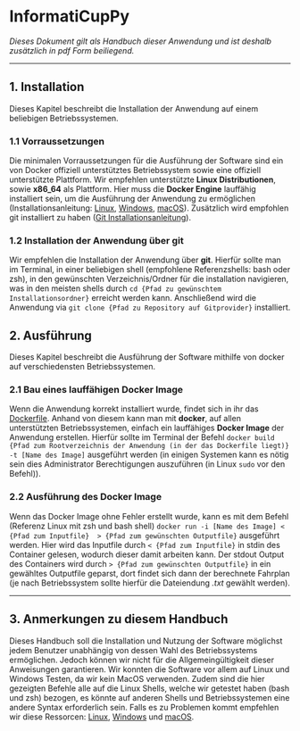 # InformatiCupPy
*Dieses Dokument gilt als Handbuch dieser Anwendung und ist deshalb zusätzlich in pdf Form beiliegend.*

---
## 1. Installation
Dieses Kapitel beschreibt die Installation der Anwendung auf einem beliebigen Betriebssystemen.

### 1.1 Vorraussetzungen
Die minimalen Vorraussetzungen für die Ausführung der Software sind ein von Docker offiziell unterstütztes
Betriebssystem sowie eine offiziell unterstützte Plattform. Wir empfehlen unterstützte **Linux Distributionen**,
sowie **x86_64** als Plattform. Hier muss die **Docker Engine** lauffähig installiert sein, um die Ausführung der Anwendung
zu ermöglichen
(Installationsanleitung: [Linux](https://docs.docker.com/engine/install/), [Windows](https://docs.docker.com/desktop/windows/install/),
[macOS](https://docs.docker.com/desktop/mac/install/)).
Zusätzlich wird empfohlen git installiert zu haben ([Git Installationsanleitung](https://github.com/git-guides/install-git)).

### 1.2 Installation der Anwendung über git
Wir empfehlen die Installation der Anwendung über **git**. Hierfür sollte man im Terminal, in einer beliebigen shell
(empfohlene Referenzshells: bash oder zsh), in den gewünschten Verzeichnis/Ordner für die installation navigieren, was
in den meisten shells durch `cd {Pfad zu gewünschtem Installationsordner}` erreicht werden kann.
Anschließend wird die Anwendung via `git clone {Pfad zu Repository auf Gitprovider}` installiert.

## 2. Ausführung
Dieses Kapitel beschreibt die Ausführung der Software mithilfe von docker auf verschiedensten Betriebssystemen.

### 2.1 Bau eines lauffähigen Docker Image
Wenn die Anwendung korrekt installiert wurde, findet sich in ihr das [Dockerfile](Dockerfile).
Anhand von diesem kann man mit **docker**, auf allen unterstützten Betriebssystemen,
einfach ein lauffähiges **Docker Image** der Anwendung erstellen. Hierfür sollte im Terminal der Befehl
`docker build {Pfad zum Rootverzeichnis der Anwendung (in der das Dockerfile liegt)} -t [Name des Image]`
ausgeführt werden (in einigen Systemen kann es nötig sein dies Administrator Berechtigungen auszuführen
(in Linux `sudo` vor den Befehl)). 

### 2.2 Ausführung des Docker Image
Wenn das Docker Image ohne Fehler erstellt wurde, kann es mit dem Befehl (Referenz Linux mit zsh und bash shell)
`docker run -i [Name des Image] < {Pfad zum Inputfile}  > {Pfad zum gewünschten Outputfile}` ausgeführt werden.
Hier wird das Inputfile durch `< {Pfad zum Inputfile}` in stdin des Container gelesen, wodurch dieser damit arbeiten kann. Der stdout Output
des Containers wird durch `> {Pfad zum gewünschten Outputfile}` in ein gewähltes Outputfile geparst, dort findet sich
dann der berechnete Fahrplan (je nach Betriebssystem sollte hierfür die Dateiendung *.txt* gewählt werden).

---
## 3. Anmerkungen zu diesem Handbuch
Dieses Handbuch soll die Installation und Nutzung der Software möglichst jedem Benutzer unabhängig von
dessen Wahl des Betriebssystems ermöglichen. Jedoch können wir nicht für die Allgemeingültigkeit dieser
Anweisungen garantieren. Wir konnten die Software vor allem auf Linux und Windows Testen, da wir kein MacOS
verwenden. Zudem sind die hier gezeigten Befehle alle auf die Linux Shells, welche wir getestet haben
(bash und zsh) bezogen, es könnte auf anderen Shells und Betriebssystemen eine andere Syntax erforderlich sein.
Falls es zu Problemen kommt empfehlen wir diese Ressorcen: [Linux](https://docs.docker.com/config/daemon/),
[Windows](https://docs.docker.com/desktop/windows/troubleshoot/) und [macOS](https://docs.docker.com/desktop/mac/troubleshoot/).
